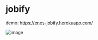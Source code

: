 # jobify

demo: https://enes-jobify.herokuapp.com/

![image](https://user-images.githubusercontent.com/86486997/187026724-bc3f413a-6b53-4289-a27b-1c8a1a3690f0.png)
